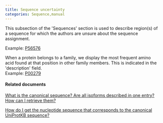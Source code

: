 ```yaml
---
title: Sequence uncertainty
categories: Sequence,manual
---
```


This subsection of the 'Sequences' section is used to describe region(s) of a sequence for which the authors are unsure about the sequence assignment.

Example: [P56576](https://www.uniprot.org/uniprotkb/p56576#sequences)

When a protein belongs to a family, we display the most frequent amino acid found at that position in other family members. This is indicated in the 'description' field.  
Example: [P00279](https://www.uniprot.org/uniprotkb/p00279#sequences)

#### Related documents

[What is the canonical sequence? Are all isoforms described in one entry? How can I retrieve them?](http://www.uniprot.org/help/canonical%5Fand%5Fisoforms)

[How do I get the nucleotide sequence that corresponds to the canonical UniProtKB sequence?](http://www.uniprot.org/help/canonical%5Fnucleotide)
